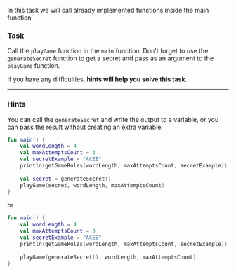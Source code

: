 In this task we will call already implemented functions inside the main function.

### Task

Call the `playGame` function in the `main` function.
Don't forget to use the `generateSecret` function to get a secret and pass as an argument to the `playGame` function.

If you have any difficulties, **hints will help you solve this task**.

----

### Hints

<div class="Hint" title="Push me to learn how to pass a generated secret inside the playGame function">

You can call the `generateSecret` and write the output to a variable, or you can pass the result 
without creating an extra variable:
```kotlin
fun main() {
    val wordLength = 4
    val maxAttemptsCount = 3
    val secretExample = "ACEB"
    println(getGameRules(wordLength, maxAttemptsCount, secretExample))
    
    val secret = generateSecret()
    playGame(secret, wordLength, maxAttemptsCount)
}
```
or
```kotlin
fun main() {
    val wordLength = 4
    val maxAttemptsCount = 3
    val secretExample = "ACEB"
    println(getGameRules(wordLength, maxAttemptsCount, secretExample))
    
    playGame(generateSecret(), wordLength, maxAttemptsCount)
}
```
</div>
